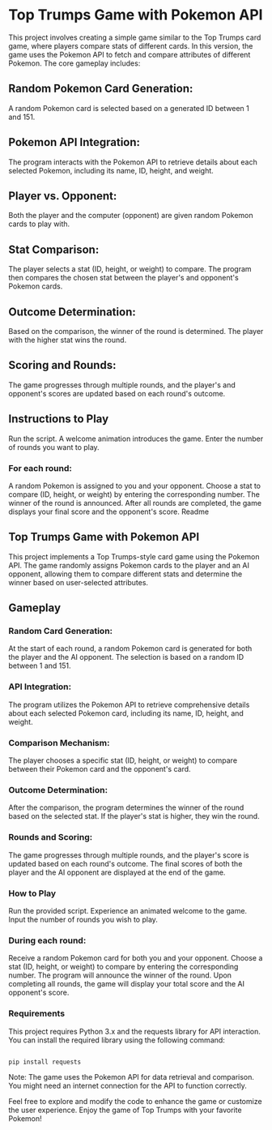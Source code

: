 # Top Trumps Game with Pokemon API

This project involves creating a simple game similar to the Top Trumps card game, where players compare stats of different cards. In this version, the game uses the Pokemon API to fetch and compare attributes of different Pokemon. The core gameplay includes:

## Random Pokemon Card Generation: 
  A random Pokemon card is selected based on a generated ID between 1 and 151.

## Pokemon API Integration: 
  The program interacts with the Pokemon API to retrieve details about each selected Pokemon, including its name, ID, height, and weight.

## Player vs. Opponent: 
  Both the player and the computer (opponent) are given random Pokemon cards to play with.

## Stat Comparison: 
  The player selects a stat (ID, height, or weight) to compare. The program then compares the chosen stat between the player's and opponent's Pokemon cards.

## Outcome Determination: 
  Based on the comparison, the winner of the round is determined. The player with the higher stat wins the round.

## Scoring and Rounds: 
  The game progresses through multiple rounds, and the player's and opponent's scores are updated based on each round's outcome.

## Instructions to Play

Run the script.
A welcome animation introduces the game.
Enter the number of rounds you want to play.

### For each round:
A random Pokemon is assigned to you and your opponent.
Choose a stat to compare (ID, height, or weight) by entering the corresponding number.
The winner of the round is announced.
After all rounds are completed, the game displays your final score and the opponent's score.
Readme

## Top Trumps Game with Pokemon API
This project implements a Top Trumps-style card game using the Pokemon API. The game randomly assigns Pokemon cards to the player and an AI opponent, allowing them to compare different stats and determine the winner based on user-selected attributes.

## Gameplay
### Random Card Generation: 
  At the start of each round, a random Pokemon card is generated for both the player and the AI opponent. The selection is based on a random ID between 1 and 151.

### API Integration: 
  The program utilizes the Pokemon API to retrieve comprehensive details about each selected Pokemon card, including its name, ID, height, and weight.

### Comparison Mechanism: 
  The player chooses a specific stat (ID, height, or weight) to compare between their Pokemon card and the opponent's card.

### Outcome Determination: 
  After the comparison, the program determines the winner of the round based on the selected stat. If the player's stat is higher, they win the round.

### Rounds and Scoring: 
  The game progresses through multiple rounds, and the player's score is updated based on each round's outcome. The final scores of both the player and the AI opponent are displayed at the end of the game.

### How to Play
Run the provided script.
Experience an animated welcome to the game.
Input the number of rounds you wish to play.

### During each round:
Receive a random Pokemon card for both you and your opponent.
Choose a stat (ID, height, or weight) to compare by entering the corresponding number.
The program will announce the winner of the round.
Upon completing all rounds, the game will display your total score and the AI opponent's score.

### Requirements
This project requires Python 3.x and the requests library for API interaction. You can install the required library using the following command:

```bash

pip install requests
```
Note: The game uses the Pokemon API for data retrieval and comparison. You might need an internet connection for the API to function correctly.

Feel free to explore and modify the code to enhance the game or customize the user experience. Enjoy the game of Top Trumps with your favorite Pokemon!




